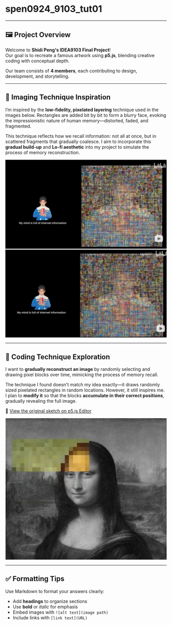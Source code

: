 # spen0924_9103_tut01

---

## 🖼️ Project Overview

Welcome to **Shidi Peng's IDEA9103 Final Project**!  
Our goal is to recreate a famous artwork using **p5.js**, blending creative coding with conceptual depth.

Our team consists of **4 members**, each contributing to design, development, and storytelling.

---

## 🎨 Imaging Technique Inspiration

I’m inspired by the **low-fidelity, pixelated layering** technique used in the images below. Rectangles are added bit by bit to form a blurry face, evoking the impressionistic nature of human memory—distorted, faded, and fragmented.

This technique reflects how we recall information: not all at once, but in scattered fragments that gradually coalesce. I aim to incorporate this **gradual build-up** and **Lo-fi aesthetic** into my project to simulate the process of memory reconstruction.

![Blurry face inspiration 1](./assets/inspirationScreenshot1.png)  
![Blurry face inspiration 2](./assets/inspirationScreenshot2.png)

---

## 🧠 Coding Technique Exploration

I want to **gradually reconstruct an image** by randomly selecting and drawing pixel blocks over time, mimicking the process of memory recall.

The technique I found doesn't match my idea exactly—it draws randomly sized pixelated rectangles in random locations. However, it still inspires me. I plan to **modify it** so that the blocks **accumulate in their correct positions**, gradually revealing the full image.

🔗 [View the original sketch on p5.js Editor](https://editor.p5js.org/pattvira/sketches/t60YF1GVJ)

![Technical exploration screenshot](./assets/technical1.png)

---

## ✅ Formatting Tips

Use Markdown to format your answers clearly:
- Add **headings** to organize sections
- Use **bold** or *italic* for emphasis
- Embed images with `![alt text](image path)`
- Include links with `[link text](URL)`
